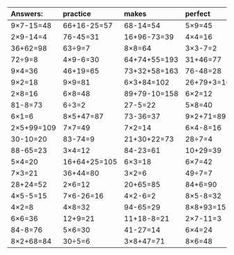| Answers: | practice | makes | perfect | ! |
| :--- | :--- | :--- | :--- | :--- |
| 9×7-15=48 | 66+16-25=57 | 68-14=54 | 5×9=45 | 9×8=72 | 
| 2×9-14=4 | 76-45=31 | 16+96-73=39 | 4×4=16 | 2×2=4 | 
| 36+62=98 | 63÷9=7 | 8×8=64 | 3×3-7=2 | 8×5=40 | 
| 72÷9=8 | 4×9-6=30 | 64+74+55=193 | 31+46=77 | 40+59=99 | 
| 9×4=36 | 46+19=65 | 73+32+58=163 | 76-48=28 | 18÷6=3 | 
| 9×2=18 | 9×9=81 | 6×3+84=102 | 26+79+3=108 | 53+18=71 | 
| 2×8=16 | 6×8=48 | 89+79-10=158 | 6×2=12 | 83+76+62=221 | 
| 81-8=73 | 6÷3=2 | 27-5=22 | 5×8=40 | 4×5=20 | 
| 6×1=6 | 8×5+47=87 | 73-36=37 | 9×2+71=89 | 3×8=24 | 
| 2×5+99=109 | 7×7=49 | 7×2=14 | 6×4-8=16 | 13+47-30=30 | 
| 30-10=20 | 83-74=9 | 21+30+22=73 | 28÷7=4 | 4×3-7=5 | 
| 88-65=23 | 3×4=12 | 84-23=61 | 10+29=39 | 35+17=52 | 
| 5×4=20 | 16+64+25=105 | 6×3=18 | 6×7=42 | 45+41=86 | 
| 7×3=21 | 36+44=80 | 3×2=6 | 49÷7=7 | 5×3=15 | 
| 28+24=52 | 2×6=12 | 20+65=85 | 84+6=90 | 80+84-54=110 | 
| 4×5-5=15 | 7×6-26=16 | 4×2-6=2 | 8×5-8=32 | 30+1=31 | 
| 4×2=8 | 4×8=32 | 94-65=29 | 8×8+93=157 | 32+38=70 | 
| 6×6=36 | 12+9=21 | 11+18-8=21 | 2×7-11=3 | 32÷8=4 | 
| 84-8=76 | 5×6=30 | 41-27=14 | 6×4=24 | 64+75+40=179 | 
| 8×2+68=84 | 30÷5=6 | 3×8+47=71 | 8×6=48 | 5×5=25 | 

